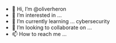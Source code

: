 - 👋 Hi, I’m @oliverheron
- 👀 I’m interested in ...
- 🌱 I’m currently learning ... cybersecurity
- 💞️ I’m looking to collaborate on ...
- 📫 How to reach me ...

<!---
oliverheron/oliverheron is a ✨ special ✨ repository because its `README.md` (this file) appears on your GitHub profile.
You can click the Preview link to take a look at your changes.
--->
